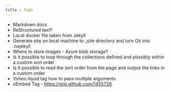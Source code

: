```yaml
---
title : Todo
---
```


* Markdown docs
* ReStructured text?
* Local docker file taken from Jekyll
* Generate site on local machine to _site directory and turn Git into .nojekyll
* Where to store images - Azure blob storage?
* Is it possible to loop through the collections defined and possibly within a custom sort order
* Is it possible to read the sort order from the page and output the links in a custom order
* Vimeo liquid tag how to pass multiple arguments
* oEmbed Tag - https://gist.github.com/1455726